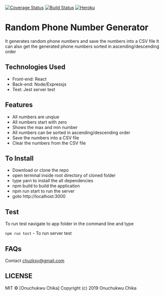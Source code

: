 [![Coverage Status](https://coveralls.io/repos/github/chuzksy-codeactive/phone-number-generator/badge.svg?branch=develop)](https://coveralls.io/github/chuzksy-codeactive/phone-number-generator?branch=develop) [![Build Status](https://travis-ci.org/chuzksy-codeactive/phone-number-generator.svg?branch=develop)](https://travis-ci.org/chuzksy-codeactive/phone-number-generator) [![Heroku](https://heroku-badge.herokuapp.com/?app=heroku-badge)](https://phone-numbers-provider.herokuapp.com/)

# Random Phone Number Generator
It generates random phone numbers and save the numbers into a CSV file
It can also get the generated phone numbers sorted in ascending/descending order

## Technologies Used
- Front-end: React
- Back-end: Node/Expressjs
- Test: Jest server test

## Features
- All numbers are unqiue
- All numbers start with zero
- Shows the max and min number
- All numbers can be sorted in ascending/descending order
- Save the numbers into a CSV file
- Clear the numbers from the CSV file

## To Install
- Download or clone the repo
- open terminal inside root directory of cloned folder
- type yarn to install the all dependencies
- npm build to build the application
- npm run start to run the server
- goto http://localhost:3000 

## Test
To run test navigate to app folder in the command line and type

`npm run test` - To run server test

## FAQs
Contact chuzksy@gmail.com

## LICENSE
MIT © [Onuchukwu Chika]
Copyright (c) 2019 Onuchukwu Chika